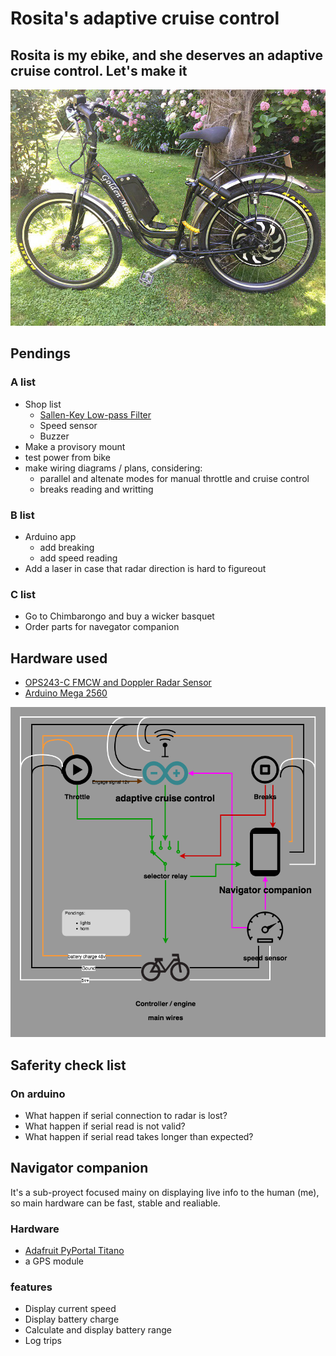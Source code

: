 # Rosita's adaptive cruise control
## Rosita is my ebike, and she deserves an adaptive cruise control. Let's make it
![rosita's photo](docs/photo_2019-12-22_16-25-09.jpg)

## Pendings
### A list
- Shop list
  - [Sallen-Key Low-pass Filter](http://sim.okawa-denshi.jp/en/OPseikiLowkeisan.htm)
  - Speed sensor
  - Buzzer
- Make a provisory mount
- test power from bike
- make wiring diagrams / plans, considering:
  - parallel and altenate modes for manual throttle and cruise control
  - breaks reading and writting
 
### B list
- Arduino app
  - add breaking
  - add speed reading
- Add a laser in case that radar direction is hard to figureout

### C list
- Go to Chimbarongo and buy a wicker basquet
- Order parts for navegator companion

## Hardware used
 - [OPS243-C FMCW and Doppler Radar Sensor](https://omnipresense.com/product/ops243-c-fmcw-and-doppler-radar-sensor/)
 - [Arduino Mega 2560](https://store.arduino.cc/usa/mega-2560-r3)
 
![wiring diagram](docs/connections.png)

## Saferity check list

### On arduino
- What happen if serial connection to radar is lost?
- What happen if serial read is not valid?
- What happen if serial read takes longer than expected?
 
 
## Navigator companion
It's a sub-proyect focused mainy on displaying live info to the human (me), so main hardware can be fast, stable and realiable.

### Hardware
 - [Adafruit PyPortal Titano](https://www.adafruit.com/product/4444)
 - a GPS module
 
### features
 - Display current speed
 - Display battery charge
 - Calculate and display battery range
 - Log trips